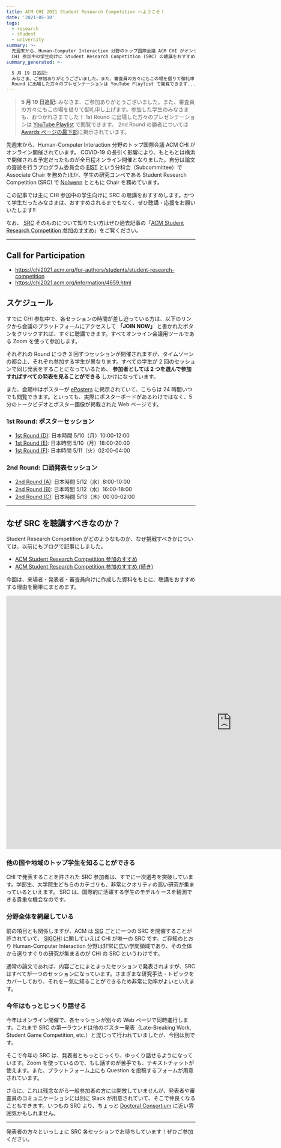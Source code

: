 ```yaml
---
title: ACM CHI 2021 Student Research Competition へようこそ！
date: '2021-05-10'
tags:
  - research
  - student
  - university
summary: >-
  先週末から、Human-Computer Interaction 分野のトップ国際会議 ACM CHI がオンライン開催されています。この記事では主に
  CHI 参加中の学生向けに Student Research Competition (SRC) の聴講をおすすめします。
summary_generated: >-

  5 月 19 日追記:
  みなさま、ご参加ありがとうございました。また、審査員の方々にもこの場を借りて御礼申し上げます。参加した学生のみなさまも、おつかれさまでした！ 1st
  Round に出場した方々のプレゼンテーションは YouTube Playlist で閲覧できます...
---
```


> **5 月 19 日追記:** みなさま、ご参加ありがとうございました。また、審査員の方々にもこの場を借りて御礼申し上げます。参加した学生のみなさまも、おつかれさまでした！ 1st Round に出場した方々のプレゼンテーションは [YouTube Playlist](https://www.youtube.com/playlist?list=PLqhXYFYmZ-VcBRf3ufMIWaxvoGG-r1qp1) で閲覧できます。 2nd Round の勝者については [Awards ページの最下部](https://chi2021.acm.org/for-attendees/highlights/awards)に掲示されています。

先週末から、Human-Computer Interaction 分野のトップ国際会議 ACM CHI がオンライン開催されています。 COVID-19 の長引く影響により、もともとは横浜で開催される予定だったものが全日程オンライン開催となりました。自分は論文の査読を行うプログラム委員会の <a href="https://chi2021.acm.org/for-authors/presenting/papers/selecting-a-subcommittee#Engineering-Interactive-Systems-and-Technologies"><abbr title="Engineering Interactive Systems and Technologies">EIST</abbr></a> という分科会（Subcommittee）で Associate Chair を務めたほか、学生の研究コンペである Student Research Competition (SRC) で [Nolwenn](https://nolwennmaudet.com) とともに Chair を務めています。

この記事では主に CHI 参加中の学生向けに SRC の聴講をおすすめします。かつて学生だったみなさまは、おすすめされるまでもなく、ぜひ聴講・応援をお願いいたします!!

なお、 <abbr title="Student Research Competition">SRC</abbr> そのものについて知りたい方はぜひ過去記事の「[ACM Student Research Competition 参加のすすめ](/ja/posts/2014-05-04-acm-student-research-competition/)」をご覧ください。

---

## Call for Participation

- https://chi2021.acm.org/for-authors/students/student-research-competition
- https://chi2021.acm.org/information/4659.html

## スケジュール

すでに CHI 参加中で、各セッションの時間が差し迫っている方は、以下のリンクから会議のプラットフォームにアクセスして **「JOIN NOW」** と書かれたボタンをクリックすれば、すぐに聴講できます。すべてオンライン会議用ツールである Zoom を使って参加します。

それぞれの Round につき 3 回ずつセッションが開催されますが、タイムゾーンの都合上、それぞれ参加する学生が異なります。すべての学生が 2 回のセッションで同じ発表をすることになっているため、 **参加者としては 2 つを選んで参加すればすべての発表を見ることができる** しかけになっています。

また、会期中はポスターが [ePosters](https://acmchi.delegateconnect.co/talks/eposter?talk_type=13) に掲示されていて、こちらは 24 時間いつでも閲覧できます。といっても、実際にポスターボードがあるわけではなく、5 分のトークビデオとポスター画像が掲載された Web ページです。

### 1st Round: ポスターセッション

- [1st Round (D)](https://acmchi.delegateconnect.co/events/sessions/student-research-competition-1st-round-d-465): 日本時間 5/10（月）10:00-12:00
- [1st Round (E)](https://acmchi.delegateconnect.co/events/sessions/student-research-competition-1st-round-e): 日本時間 5/10（月）18:00-20:00
- [1st Round (F)](https://acmchi.delegateconnect.co/events/sessions/student-research-competition-1st-round-f): 日本時間 5/11（火）02:00-04:00

### 2nd Round: 口頭発表セッション

- [2nd Round (A)](https://acmchi.delegateconnect.co/events/sessions/student-research-competition-2nd-round-a): 日本時間 5/12（水）8:00-10:00
- [2nd Round (B)](https://acmchi.delegateconnect.co/events/sessions/student-research-competition-2nd-round-b): 日本時間 5/12（水）16:00-18:00
- [2nd Round (C)](https://acmchi.delegateconnect.co/events/sessions/student-research-competition-2nd-round-c): 日本時間 5/13（木）00:00-02:00

---

## なぜ SRC を聴講すべきなのか？

Student Research Competition がどのようなものか、なぜ挑戦すべきかについては、以前にもブログで記事にしました。

- [ACM Student Research Competition 参加のすすめ](/ja/posts/2014-05-04-acm-student-research-competition/)
- [ACM Student Research Competition 参加のすすめ (続き)](/ja/posts/2014-05-05-acm-student-research-competition-2/)

今回は、来場者・発表者・審査員向けに作成した資料をもとに、聴講をおすすめする理由を簡単にまとめます。

<div className="embed">
<iframe src="https://docs.google.com/presentation/d/e/2PACX-1vSARACcEXWPZfOlM8BuQvkZPaKICzNV873DldWMupG1-RwgFGjbACPh3O4-pMM7BdyfYn3BxXMH4rvw/embed?start=false&loop=false&delayms=3000" width="1200px" height="675px" frameBorder="0"></iframe>
</div>

### 他の国や地域のトップ学生を知ることができる

CHI で発表することを許された SRC 参加者は、すでに一次選考を突破しています。学部生、大学院生どちらのカテゴリも、非常にクオリティの高い研究が集まっているといえます。 SRC は、国際的に活躍する学生のモデルケースを観測できる貴重な機会なのです。

### 分野全体を網羅している

前の項目とも関係しますが、ACM は <abbr title="Special Interest Group">SIG</abbr> ごとに一つの SRC を開催することが許されていて、 <abbr title="Special Interest Group on Computer–Human Interaction">SIGCHI</abbr> に関していえば CHI が唯一の SRC です。ご存知のとおり Human-Computer Interaction 分野は非常に広い学問領域であり、その全体から選りすぐりの研究が集まるのが CHI の SRC というわけです。

通常の論文であれば、内容ごとにまとまったセッションで発表されますが、SRC はすべてが一つのセッションになっています。さまざまな研究手法・トピックをカバーしており、それを一気に知ることができるため非常に効率がよいといえます。

### 今年はもっとじっくり話せる

今年はオンライン開催で、各セッションが別々の Web ページで同時進行します。これまで SRC の第一ラウンドは他のポスター発表（Late-Breaking Work, Student Game Competition, etc.）と混じって行われていましたが、今回は別です。

そこで今年の SRC は、発表者ともっとじっくり、ゆっくり話せるようになっています。Zoom を使っているので、もし話すのが苦手でも、テキストチャットが使えます。また、プラットフォーム上にも Question を投稿するフォームが用意されています。

さらに、これは残念ながら一般参加者の方には開放していませんが、発表者や審査員のコミュニケーションには別に Slack が用意されていて、そこで仲良くなることもできます。いつもの SRC より、ちょっと [Doctoral Consortium](/ja/posts/2014-07-27-acm-doctoral-symposium-consortium/) に近い雰囲気かもしれません。

---

発表者の方々といっしょに SRC 各セッションでお待ちしています！ぜひご参加ください。
